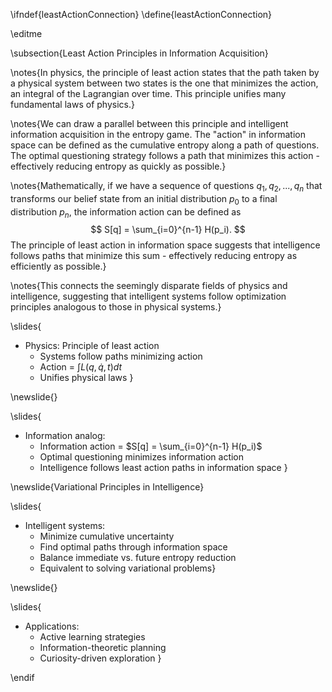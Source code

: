 \ifndef{leastActionConnection}
\define{leastActionConnection}

\editme

\subsection{Least Action Principles in Information Acquisition}

\notes{In physics, the principle of least action states that the path taken by a physical system between two states is the one that minimizes the action, an integral of the Lagrangian over time. This principle unifies many fundamental laws of physics.}

\notes{We can draw a parallel between this principle and intelligent information acquisition in the entropy game. The "action" in information space can be defined as the cumulative entropy along a path of questions. The optimal questioning strategy follows a path that minimizes this action - effectively reducing entropy as quickly as possible.}

\notes{Mathematically, if we have a sequence of questions $q_1, q_2, ..., q_n$ that transforms our belief state from an initial distribution $p_0$ to a final distribution $p_n$, the information action can be defined as
$$
S[q] = \sum_{i=0}^{n-1} H(p_i).
$$
The principle of least action in information space suggests that intelligence follows paths that minimize this sum - effectively reducing entropy as efficiently as possible.}

\notes{This connects the seemingly disparate fields of physics and intelligence, suggesting that intelligent systems follow optimization principles analogous to those in physical systems.}

\slides{
* Physics: Principle of least action
  * Systems follow paths minimizing action
  * Action = $\int L(q,\dot{q},t) dt$
  * Unifies physical laws
}

\newslide{}

\slides{
* Information analog:
  * Information action = $S[q] = \sum_{i=0}^{n-1} H(p_i)$
  * Optimal questioning minimizes information action
  * Intelligence follows least action paths in information space
}

\newslide{Variational Principles in Intelligence}

\slides{
* Intelligent systems:
  * Minimize cumulative uncertainty
  * Find optimal paths through information space
  * Balance immediate vs. future entropy reduction
  * Equivalent to solving variational problems}

\newslide{}

\slides{
* Applications:
  * Active learning strategies
  * Information-theoretic planning
  * Curiosity-driven exploration
}

\endif 
